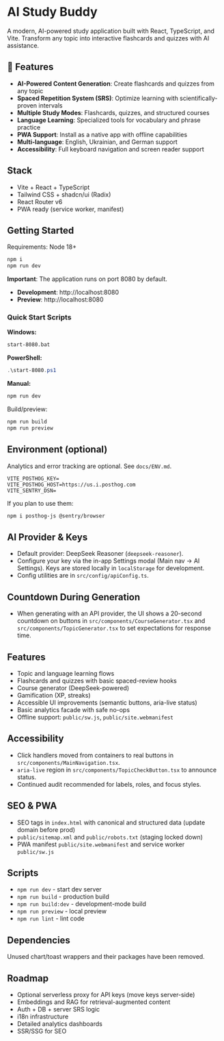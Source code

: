 # AI Study Buddy

A modern, AI-powered study application built with React, TypeScript, and Vite. Transform any topic into interactive flashcards and quizzes with AI assistance.

## 🚀 Features

- **AI-Powered Content Generation**: Create flashcards and quizzes from any topic
- **Spaced Repetition System (SRS)**: Optimize learning with scientifically-proven intervals
- **Multiple Study Modes**: Flashcards, quizzes, and structured courses
- **Language Learning**: Specialized tools for vocabulary and phrase practice
- **PWA Support**: Install as a native app with offline capabilities
- **Multi-language**: English, Ukrainian, and German support
- **Accessibility**: Full keyboard navigation and screen reader support

## Stack

- Vite + React + TypeScript
- Tailwind CSS + shadcn/ui (Radix)
- React Router v6
- PWA ready (service worker, manifest)

## Getting Started

Requirements: Node 18+

```bash
npm i
npm run dev
```

**Important**: The application runs on port 8080 by default.

- **Development**: http://localhost:8080
- **Preview**: http://localhost:8080

### Quick Start Scripts

**Windows:**
```bash
start-8080.bat
```

**PowerShell:**
```powershell
.\start-8080.ps1
```

**Manual:**
```bash
npm run dev
```

Build/preview:
```bash
npm run build
npm run preview
```

## Environment (optional)

Analytics and error tracking are optional. See `docs/ENV.md`.

```env
VITE_POSTHOG_KEY=
VITE_POSTHOG_HOST=https://us.i.posthog.com
VITE_SENTRY_DSN=
```

If you plan to use them:
```bash
npm i posthog-js @sentry/browser
```

## AI Provider & Keys

- Default provider: DeepSeek Reasoner (`deepseek-reasoner`).
- Configure your key via the in-app Settings modal (Main nav → AI Settings). Keys are stored locally in `localStorage` for development.
- Config utilities are in `src/config/apiConfig.ts`.

## Countdown During Generation

- When generating with an API provider, the UI shows a 20-second countdown on buttons in `src/components/CourseGenerator.tsx` and `src/components/TopicGenerator.tsx` to set expectations for response time.

## Features

- Topic and language learning flows
- Flashcards and quizzes with basic spaced-review hooks
- Course generator (DeepSeek-powered)
- Gamification (XP, streaks)
- Accessible UI improvements (semantic buttons, aria-live status)
- Basic analytics facade with safe no-ops
- Offline support: `public/sw.js`, `public/site.webmanifest`

## Accessibility

- Click handlers moved from containers to real buttons in `src/components/MainNavigation.tsx`.
- `aria-live` region in `src/components/TopicCheckButton.tsx` to announce status.
- Continued audit recommended for labels, roles, and focus styles.

## SEO & PWA

- SEO tags in `index.html` with canonical and structured data (update domain before prod)
- `public/sitemap.xml` and `public/robots.txt` (staging locked down)
- PWA manifest `public/site.webmanifest` and service worker `public/sw.js`

## Scripts

- `npm run dev` - start dev server
- `npm run build` - production build
- `npm run build:dev` - development-mode build
- `npm run preview` - local preview
- `npm run lint` - lint code

## Dependencies

Unused chart/toast wrappers and their packages have been removed.

## Roadmap

- Optional serverless proxy for API keys (move keys server-side)
- Embeddings and RAG for retrieval-augmented content
- Auth + DB + server SRS logic
- i18n infrastructure
- Detailed analytics dashboards
- SSR/SSG for SEO
